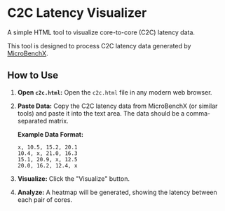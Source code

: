 # C2C Latency Visualizer

A simple HTML tool to visualize core-to-core (C2C) latency data.

This tool is designed to process C2C latency data generated by [MicroBenchX](https://github.com/CXWorld/MicroBenchX).

## How to Use

1.  **Open `c2c.html`:** Open the `c2c.html` file in any modern web browser.
2.  **Paste Data:** Copy the C2C latency data from MicroBenchX (or similar tools) and paste it into the text area. The data should be a comma-separated matrix.

    **Example Data Format:**
    ```
    x, 10.5, 15.2, 20.1
    10.4, x, 21.0, 16.3
    15.1, 20.9, x, 12.5
    20.0, 16.2, 12.4, x
    ```

3.  **Visualize:** Click the "Visualize" button.
4.  **Analyze:** A heatmap will be generated, showing the latency between each pair of cores.


